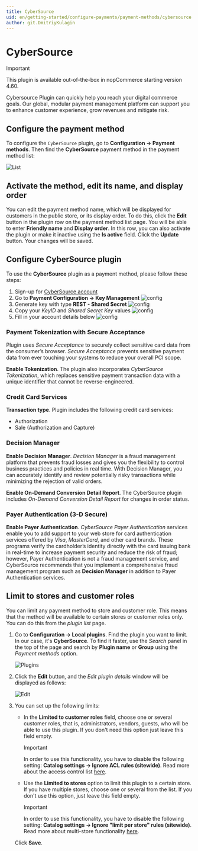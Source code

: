 ```yaml
---
title: CyberSource
uid: en/getting-started/configure-payments/payment-methods/cybersource
author: git.DmitriyKulagin
---
```


# CyberSource

> [!Important]
>
> This plugin is available out-of-the-box in nopCommerce starting version 4.60.

Cybersource Plugin can quickly help you reach your digital commerce goals. Our global, modular payment management platform can support you to enhance customer experience, grow revenues and mitigate risk.

## Configure the payment method

To configure the `CyberSource` plugin, go to **Configuration → Payment methods**. Then find the **CyberSource** payment method in the payment method list:

![List](_static/cybersource/list.jpg)

## Activate the method, edit its name, and display order

You can edit the payment method name, which will be displayed for customers in the public store, or its display order. To do this, click the **Edit** button in the plugin row on the payment method list page. You will be able to enter **Friendly name** and **Display order**. In this row, you can also activate the plugin or make it inactive using the **Is active** field. Click the **Update** button. Your changes will be saved.

## Configure CyberSource plugin

To use the **CyberSource** plugin as a payment method, please follow these steps:

1. Sign-up for [CyberSource account](https://ebc2.cybersource.com/ebc2/registration/external)
1. Go to **Payment Configuration → Key Management**
![config](_static/cybersource/config_1.jpg)
1. Generate key with type **REST - Shared Secret**
![config](_static/cybersource/config_2.jpg)
1. Copy your *KeyID* and *Shared Secret Key* values
![config](_static/cybersource/config_3.jpg)
1. Fill in your account details below
![config](_static/cybersource/config_4.jpg)

### Payment Tokenization with Secure Acceptance

Plugin uses *Secure Acceptance* to securely collect sensitive card data from the consumer’s browser. *Secure Acceptance* prevents sensitive payment data from ever touching your systems to reduce your overall PCI scope.

**Enable Tokenization**. The plugin also incorporates *CyberSource Tokenization*, which replaces sensitive payment transaction data with a unique identifier that cannot be reverse-engineered.

### Credit Card Services

**Transaction type**. Plugin includes the following credit card services:

- Authorization
- Sale (Authorization and Capture)

### Decision Manager

**Enable Decision Manager**. *Decision Manager* is a fraud management platform that prevents fraud losses and gives you the flexibility to control business practices and policies in real time. With Decision Manager, you can accurately
identify and review potentially risky transactions while minimizing the rejection of valid orders.

**Enable On-Demand Conversion Detail Report**. The CyberSource plugin includes *On-Demand Conversion Detail Report* for changes in order status.

### Payer Authentication (3-D Secure)

**Enable Payer Authentication**. *CyberSource Payer Authentication* services enable you to add support to your web store for card authentication services offered by *Visa*, *MasterCard*, and other card brands. These programs verify the cardholder’s identity directly with the card issuing bank in real-time to increase payment security and reduce the risk of fraud; however, Payer Authentication is not a fraud management service, and CyberSource recommends that you implement a comprehensive fraud management program such as **Decision Manager** in addition to Payer Authentication services.

## Limit to stores and customer roles

You can limit any payment method to store and customer role. This means that the method will be available to certain stores or customer roles only. You can do this from the *plugin list* page.

1. Go to **Configuration → Local plugins**. Find the plugin you want to limit. In our case, it's **CyberSource**. To find it faster, use the *Search* panel in the top of the page and search by **Plugin name** or **Group** using the *Payment methods* option.

    ![Plugins](_static/cybersource/plugins.jpg)

1. Click the **Edit** button, and the *Edit plugin details* window will be displayed as follows:

    ![Edit](_static/cybersource/edit.jpg)

1. You can set up the following limits:

    - In the **Limited to customer roles** field, choose one or several customer roles, that is, administrators, vendors, guests, who will be able to use this plugin. If you don't need this option just leave this field empty.

        > [!Important]
        > In order to use this functionality, you have to disable the following setting: **Catalog settings → Ignore ACL rules (sitewide)**. Read more about the access control list [here](xref:en/running-your-store/customer-management/access-control-list).

    - Use the **Limited to stores** option to limit this plugin to a certain store. If you have multiple stores, choose one or several from the list. If you don't use this option, just leave this field empty.

        > [!Important]
        > In order to use this functionality, you have to disable the following setting: **Catalog settings → Ignore "limit per store" rules (sitewide)**. Read more about multi-store functionality [here](xref:en/getting-started/advanced-configuration/multi-store).

    Click **Save**.
